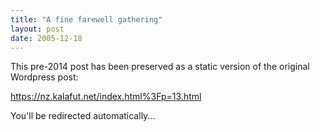 ```yaml
---
title: "A fine farewell gathering"
layout: post
date: 2005-12-18
---
```


This pre-2014 post has been preserved as a static version of the original Wordpress post:

https://nz.kalafut.net/index.html%3Fp=13.html

You'll be redirected automatically...

<head>
  <meta http-equiv="refresh" content="5;url=https://nz.kalafut.net/index.html%3Fp=13.html">
</head>

